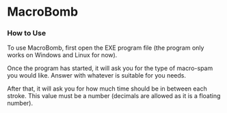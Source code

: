 # MacroBomb

### How to Use
To use MacroBomb, first open the EXE program file (the program only works on Windows and Linux for now).

Once the program has started, it will ask you for the type of macro-spam you would like.  Answer with whatever is suitable for you needs.

After that, it will ask you for how much time should be in between each stroke.  This value must be a number (decimals are allowed as it is a floating number).

